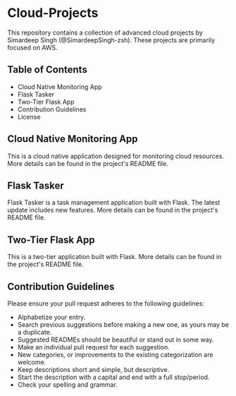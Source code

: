 # Cloud-Projects

This repository contains a collection of advanced cloud projects by Simardeep Singh (@SimardeepSingh-zsh). These projects are primarily focused on AWS.

## Table of Contents

- Cloud Native Monitoring App
- Flask Tasker
- Two-Tier Flask App
- Contribution Guidelines
- License

## Cloud Native Monitoring App

This is a cloud native application designed for monitoring cloud resources. More details can be found in the project's README file.

## Flask Tasker

Flask Tasker is a task management application built with Flask. The latest update includes new features. More details can be found in the project's README file.

## Two-Tier Flask App

This is a two-tier application built with Flask. More details can be found in the project's README file.

## Contribution Guidelines

Please ensure your pull request adheres to the following guidelines:

- Alphabetize your entry.
- Search previous suggestions before making a new one, as yours may be a duplicate.
- Suggested READMEs should be beautiful or stand out in some way.
- Make an individual pull request for each suggestion.
- New categories, or improvements to the existing categorization are welcome.
- Keep descriptions short and simple, but descriptive.
- Start the description with a capital and end with a full stop/period.
- Check your spelling and grammar.

